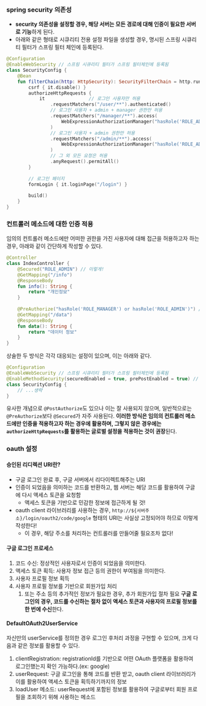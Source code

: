 ### spring security 의존성
- **security 의존성을 설정할 경우, 해당 서버는 모든 경로에 대해 인증이 필요한 서버로 기능**하게 된다.
- 아래와 같은 형태로 시큐리티 전용 설정 파일을 생성할 경우, 명시된 스프링 시큐리티 필터가 스프링 필터 체인에 등록된다.
```kotlin
@Configuration  
@EnableWebSecurity // 스프링 시큐리티 필터가 스프링 필터체인에 등록됨  
class SecurityConfig {  
    @Bean  
    fun filterChain(http: HttpSecurity): SecurityFilterChain = http.run {  
        csrf { it.disable() }  
        authorizeHttpRequests {  
            it                // 로그인 사용자만 허용  
                .requestMatchers("/user/**").authenticated()  
                // 로그인 사용자 + admin + manager 권한만 허용  
                .requestMatchers("/manager/**").access(  
                    WebExpressionAuthorizationManager("hasRole('ROLE_ADMIN') or hasRole('ROLE_MANAGER')")  
                )  
                // 로그인 사용자 + admin 권한만 허용  
                .requestMatchers("/admin/**").access(  
                    WebExpressionAuthorizationManager("hasRole('ROLE_ADMIN')")  
                )  
                // 그 외 모든 요청은 허용  
                .anyRequest().permitAll()  
        }  
  
        // 로그인 페이지  
        formLogin { it.loginPage("/login") }  
  
        build()  
    }  
}
```

### 컨트롤러 메소드에 대한 인증 적용
임의의 컨트롤러 메소드에만 어떠한 권한을 가진 사용자에 대해 접근을 허용하고자 하는 경우, 아래와 같이 간단하게 작성할 수 있다.
```kotlin
@Controller  
class IndexController {  
    @Secured("ROLE_ADMIN") // 이렇게!
    @GetMapping("/info")  
    @ResponseBody  
    fun info(): String {  
        return "개인정보"  
    }  
    
	@PreAuthorize("hasRole('ROLE_MANAGER') or hasRole('ROLE_ADMIN')") // 또는 이렇게!
	@GetMapping("/data")  
	@ResponseBody  
	fun data(): String {  
	    return "데이터 정보"  
	}
}
```
상술한 두 방식은 각각 대응되는 설정이 있으며, 이는 아래와 같다.
```kotlin
@Configuration  
@EnableWebSecurity // 스프링 시큐리티 필터가 스프링 필터체인에 등록됨  
@EnableMethodSecurity(securedEnabled = true, prePostEnabled = true) // 1. secured 어노테이션을 활성화한다! 2. preAuthorize 어노테이션을 활성화한다!  
class SecurityConfig {  
	// ...생략
}
```

유사한 개념으로 `@PostAuthorize`도 있으나 이는 잘 사용되지 않으며, 일반적으로는 `@PreAuthorize`보다 `@Secured`가 자주 사용된다. **이러한 방식은 임의의 컨트롤러 메소드에만 인증을 적용하고자 하는 경우에 활용하며, 그렇지 않은 경우에는 `authorizeHttpRequests`를 활용하는 글로벌 설정을 적용하는 것이 권장**된다.

### oauth 설정
#### 승인된 리디렉션 URI란?
- 구글 로그인 완료 후, 구글 서버에서 리다이렉트해주는 URI
- 인증이 되었음을 의미하는 코드를 반환하고, 웹 서버는 해당 코드를 활용하여 구글에 다시 액세스 토큰을 요청함
	- 액세스 토큰을 기반으로 민감한 정보에 접근하게 될 것!
- oauth client 라이브러리를 사용하는 경우, `http://${서버주소}/login/oauth2/code/google` 형태의 URI는 사실상 고정되어야 하므로 이렇게 작성한다!
	- 이 경우, 해당 주소를 처리하는 컨트롤러를 만들어줄 필요조차 없다!
#### 구글 로그인 프로세스
1. 코드 수신: 정상적인 사용자로서 인증이 되었음을 의미한다.
2. 액세스 토큰 획득: 사용자 정보 접근 등의 권한이 부여됨을 의미한다.
3. 사용자 프로필 정보 획득
4. 사용자 프로필 정보를 기반으로 회원가입 처리
	1. 또는 주소 등의 추가적인 정보가 필요한 경우, 추가 회원가입 절차 필요
**구글 로그인의 경우, 코드를 수신하는 절차 없이 액세스 토큰과 사용자의 프로필 정보를 한 번에 수신**한다.


#### DefaultOAuth2UserService
자신만의 userService를 정의한 경우 로그인 후처리 과정을 구현할 수 있으며, 크게 다음과 같은 정보를 활용할 수 있다.
1. clientRegistration: registrationId를 기반으로 어떤 OAuth 플랫폼을 활용하여 로그인했는지 확인 가능하다.(ex: google)
2. userRequest: 구글 로그인을 통해 코드를 반환 받고, oauth client 라이브러리가 이를 활용하여 액세스 토큰을 획득하기까지의 정보
3. loadUser 메소드: userRequest에 포함된 정보를 활용하여 구글로부터 회원 프로필을 조회하기 위해 사용하는 메소드